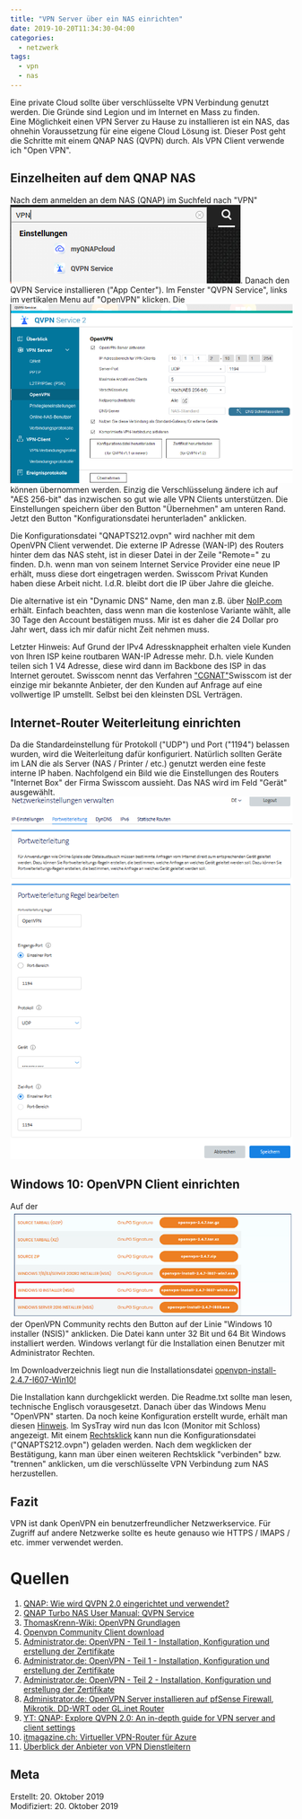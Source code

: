 ```yaml
---
title: "VPN Server über ein NAS einrichten"
date: 2019-10-20T11:34:30-04:00
categories:
  - netzwerk
tags:
  - vpn
  - nas
---
```


Eine private Cloud sollte über verschlüsselte VPN Verbindung genutzt werden. Die Gründe sind Legion und im Internet en Mass zu finden.  
Eine Möglichkeit einen VPN Server zu Hause zu installieren ist ein NAS, das ohnehin Voraussetzung für eine eigene Cloud Lösung ist. Dieser Post geht die Schritte mit einem QNAP NAS (QVPN) durch. Als VPN Client verwende ich "Open VPN".   

## Einzelheiten auf dem QNAP NAS  

Nach dem anmelden an dem NAS (QNAP) im Suchfeld nach "VPN" ![suchen](/assets/images/67-1.png). Danach den QVPN Service installieren ("App Center"). Im Fenster "QVPN Service", links im vertikalen Menu auf "OpenVPN" klicken. Die ![Einstellungen](/assets/images/67-2.png) können übernommen werden. Einzig die Verschlüsselung ändere ich auf "AES 256-bit" das inzwischen so gut wie alle VPN Clients unterstützen. Die Einstellungen speichern über den Button "Übernehmen" am unteren Rand. Jetzt den Button "Konfigurationsdatei herunterladen" anklicken.  

Die Konfigurationsdatei "QNAPTS212.ovpn" wird nachher mit dem OpenVPN Client verwendet. Die externe IP Adresse (WAN-IP) des Routers hinter dem das NAS steht, ist in dieser Datei in der Zeile "Remote=" zu finden. D.h. wenn man von seinem Internet Service Provider eine neue IP erhält, muss diese dort eingetragen werden. Swisscom Privat Kunden haben diese Arbeit nicht. I.d.R. bleibt dort die IP über Jahre die gleiche.  

Die alternative ist ein "Dynamic DNS" Name, den man z.B. über [NoIP.com](https://www.noip.com/remote-access) erhält. Einfach beachten, dass wenn man die kostenlose Variante wählt, alle 30 Tage den Account bestätigen muss. Mir ist es daher die 24 Dollar pro Jahr wert, dass ich mir dafür nicht Zeit nehmen muss.  

Letzter Hinweis: Auf Grund der IPv4 Adressknappheit erhalten viele Kunden von Ihren ISP keine routbaren WAN-IP Adresse mehr. D.h. viele Kunden teilen sich 1 V4 Adresse, diese wird dann im Backbone des ISP in das Internet geroutet. Swisscom nennt das Verfahren ["CGNAT"](https://www.tuxone.ch/2015/12/ipv4-umstellung-auf-gcnat-bei-swisscom.html)Swisscom ist der einzige mir bekannte Anbieter, der den Kunden auf Anfrage auf eine vollwertige IP umstellt. Selbst bei den kleinsten DSL Verträgen.

## Internet-Router Weiterleitung einrichten  

Da die Standardeinstellung für Protokoll ("UDP") und Port ("1194") belassen wurden, wird die Weiterleitung dafür konfiguriert. Natürlich sollten Geräte im LAN die als Server (NAS / Printer / etc.) genutzt werden eine feste interne IP haben. Nachfolgend ein Bild wie die Einstellungen des Routers "Internet Box" der Firma Swisscom aussieht. Das NAS wird im Feld "Gerät" ausgewählt.  
![Bild](/assets/images/67-3.png)  

## Windows 10: OpenVPN Client einrichten  

Auf der ![Website](/assets/images/67-4.png) der OpenVPN Community rechts den Button auf der Linie "Windows 10 installer (NSIS)" anklicken. Die Datei kann unter 32 Bit und 64 Bit Windows installiert werden. Windows verlangt für die Installation einen Benutzer mit Administrator Rechten.  

Im Downloadverzeichnis liegt nun die Installationsdatei [openvpn-install-2.4.7-I607-Win10!](/assets/images/67-5.png)  

Die Installation kann durchgeklickt werden. Die Readme.txt sollte man lesen, technische Englisch vorausgesetzt. Danach über das Windows Menu "OpenVPN" starten. Da noch keine Konfiguration erstellt wurde, erhält man diesen [Hinweis](/assets/images/67-6.png).  Im SysTray wird nun das Icon (Monitor mit Schloss) angezeigt. Mit einem [Rechtsklick](/assets/images/67-7.png) kann nun die Konfigurationsdatei ("QNAPTS212.ovpn") geladen werden. Nach dem wegklicken der Bestätigung, kann man über einen weiteren Rechtsklick "verbinden" bzw. "trennen" anklicken, um die verschlüsselte VPN Verbindung zum NAS herzustellen.  


## Fazit  

VPN ist dank OpenVPN ein benutzerfreundlicher Netzwerkservice. Für Zugriff auf andere Netzwerke sollte es heute genauso wie HTTPS / IMAPS / etc. immer verwendet werden.  

# Quellen  

1. [QNAP: Wie wird QVPN 2.0 eingerichtet und verwendet?](https://www.qnap.com/de-de/how-to/tutorial/article/wie-wird-qvpn-2-0-eingerichtet-und-verwendet/)
2. [QNAP Turbo NAS User Manual: QVPN Service](http://docs.qnap.com/nas/4.3/cat2/en/index.html?qvpn.htm)  
3. [ThomasKrenn-Wiki: OpenVPN Grundlagen](https://www.thomas-krenn.com/de/wiki/OpenVPN_Grundlagen)  
4. [Openvpn Community Client download](https://openvpn.net/community-downloads/)
5. [Administrator.de: OpenVPN - Teil 1 - Installation, Konfiguration und erstellung der Zertifikate](https://administrator.de/wissen/openvpn-teil-1-installation-konfiguration-erstellung-zertifikate-73947.html)  
6. [Administrator.de: OpenVPN - Teil 1 - Installation, Konfiguration und erstellung der Zertifikate](https://administrator.de/wissen/openvpn-teil-1-installation-konfiguration-erstellung-zertifikate-73947.html)  
7. [Administrator.de: OpenVPN - Teil 2 - Installation, Konfiguration und erstellung der Zertifikate](https://administrator.de/wissen/openvpn-teil-2-konfiguration-74395.html)  
8. [Administrator.de: OpenVPN Server installieren auf pfSense Firewall, Mikrotik. DD-WRT oder GL.inet Router](https://administrator.de/wissen/openvpn-server-installieren-pfsense-firewall-dd-wrt-router-123285.html)  
9. [YT: QNAP: Explore QVPN 2.0: An in-depth guide for VPN server and client settings](https://www.youtube.com/watch?v=ErfHkA2jYXI)
10. [itmagazine.ch: Virtueller VPN-Router für Azure](https://www.itmagazine.ch/Artikel/70032/Virtueller_VPN-Router_fuer_Azure.html)
11. [Überblick der Anbieter von VPN Dienstleitern](https://thatoneprivacysite.net/)  

## Meta

Erstellt:		20. Oktober 2019  
Modifiziert:	20. Oktober 2019
